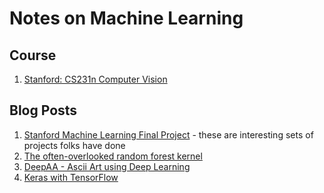 # Notes on Machine Learning

## Course
1. [Stanford: CS231n Computer Vision](https://www.youtube.com/watch?v=vT1JzLTH4G4)

## Blog Posts

1. [Stanford Machine Learning Final Project](http://cs229.stanford.edu/projects2016.html) - these are interesting sets of projects folks have done
1. [The often-overlooked random forest kernel](https://rmarcus.info/blog/2017/10/04/rfk.html)
1. [DeepAA - Ascii Art using Deep Learning](https://github.com/OsciiArt/DeepAA)
1. [Keras with TensorFlow](http://cv-tricks.com/tensorflow-tutorial/keras/)